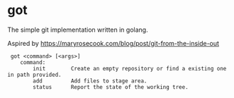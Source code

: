 # got
The simple git implementation written in golang.

Aspired by https://maryrosecook.com/blog/post/git-from-the-inside-out


```
 got <command> [<args>]
	command:
		init		Create an empty repository or find a existing one in path provided.
		add			Add files to stage area.
		status		Report the state of the working tree.
```